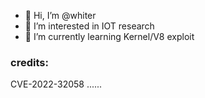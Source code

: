 - 👋 Hi, I’m @whiter
- 👀 I’m interested in IOT research
- 🌱 I’m currently learning Kernel/V8 exploit


### credits:  
  CVE-2022-32058
  ......
